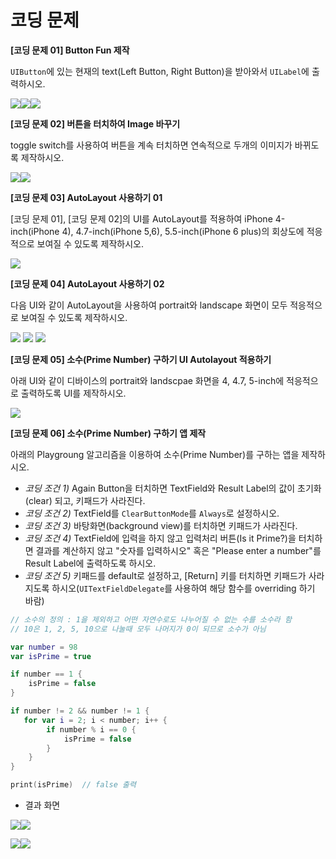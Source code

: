 # 코딩 문제


**[코딩 문제 01] Button Fun 제작**

`UIButton`에 있는 현재의 text(Left Button, Right Button)을 받아와서 `UILabel`에 출력하시오.
 
 ![](ButtonFun01.png)![](ButtonFun02.png)![](ButtonFun03.png)

**[코딩 문제 02] 버튼을 터치하여 Image 바꾸기**

toggle switch를 사용하여 버튼을 계속 터치하면 연속적으로 두개의 이미지가 바뀌도록 제작하시오.

![](ChangeIMG01_s.png)![](ChangeIMG02_s.png)

**[코딩 문제 03] AutoLayout 사용하기 01**

[코딩 문제 01], [코딩 문제 02]의 UI를 AutoLayout를 적용하여 iPhone 4-inch(iPhone 4), 4.7-inch(iPhone 5,6), 5.5-inch(iPhone 6 plus)의 회상도에 적응적으로 보여질 수 있도록 제작하시오.

![](AutoLayout_ButtonFun.jpg)

**[코딩 문제 04] AutoLayout 사용하기 02**

다음 UI와 같이 AutoLayout을 사용하여 portrait와 landscape 화면이 모두 적응적으로 보여질 수 있도록 제작하시오.

![](HR_space01.jpg)
![](HR_space02-1.jpg)
![](HR_space03-01.jpg)

**[코딩 문제 05] 소수(Prime Number) 구하기 UI Autolayout 적용하기** 

아래 UI와 같이 디바이스의 portrait와 landscpae 화면을 4, 4.7, 5-inch에 적응적으로 출력하도록 UI를 제작하시오.

![](prime_No_AL_02.png)


**[코딩 문제 06] 소수(Prime Number) 구하기 앱 제작**

아래의 Playgroung 알고리즘을 이용하여 소수(Prime Number)를 구하는 앱을 제작하시오.
* *코딩 조건 1)*
Again Button을 터치하면 TextField와 Result Label의 값이 초기화(clear) 되고, 키패드가 사라진다.
* *코딩 조건 2)*
TextField를 `ClearButtonMode`를 `Always`로 설정하시오.
* *코딩 조건 3)*
바탕화면(background view)를 터치하면 키패드가 사라진다.
* *코딩 조건 4)*
TextField에 입력을 하지 않고 입력처리 버튼(Is it Prime?)을 터치하면 결과를 계산하지 않고 "숫자를 입력하시오" 혹은 "Please enter a number"를 Result Label에 출력하도록 하시오.
* *코딩 조건 5)* 키패드를 default로 설정하고, [Return] 키를 터치하면 키패드가 사라지도록 하시오(`UITextFieldDelegate`를 사용하여 해당 함수를 overriding 하기 바람)


```Swift
// 소수의 정의 : 1을 제외하고 어떤 자연수로도 나누어질 수 없는 수를 소수라 함
// 10은 1, 2, 5, 10으로 나눌때 모두 나머지가 0이 되므로 소수가 아님

var number = 98
var isPrime = true

if number == 1 {   
    isPrime = false
}

if number != 2 && number != 1 {
   for var i = 2; i < number; i++ {
        if number % i == 0 {
            isPrime = false
        }
    }
}

print(isPrime)  // false 출력
```
* 결과 화면

![](primeNo01.jpg)![](primeNo02.jpg)

![](primeNo03.jpg)![](primeNo04.jpg)





